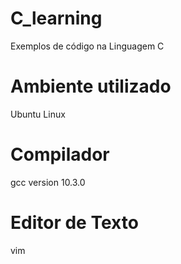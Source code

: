 # C_learning
Exemplos de código na Linguagem C

# Ambiente utilizado
Ubuntu Linux

# Compilador
gcc version 10.3.0

# Editor de Texto
vim
